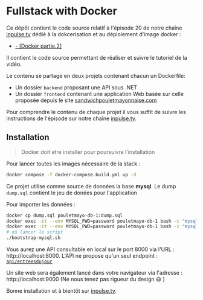 # Fullstack with Docker

Ce dépôt contient le code source relatif à l'épisode 20 de notre chaîne [inpulse.tv](https://www.inpulse.tv) dédié à la dokcerisation et au déploiement d'image docker :
- [  - [Docker partie.2]]()

Il contient le code source permettant de réaliser et suivre le tutoriel de la vidéo.

Le contenu se partage en deux projets contenant chacun un Dockerfile:
- Un dossier ``backend`` proposant une API sous .NET 
- Un dossier ``frontend`` contenant une application Web basée sur celle proposée depuis le site [sandwichpouletmayonnaise.com](https://sandwichpouletmayonnaise.com/)

Pour comprendre le contenu de chaque projet il vous suffit de suivre les instructions de l'épisode sur notre chaîne [inpulse.tv](https://www.inpulse.tv).

## Installation

> Docker doit etre installer pour poursuivre l'installation 

Pour lancer toutes les images nécessaire de la stack : 
```bash
docker compose -f docker-compose.build.yml up -d
```

Ce projet utilise comme source de données la base **mysql**. Le dump `dump.sql` contient le jeu de donées pour l'application 

Pour importer les données : 
```bash
docker cp dump.sql pouletmayo-db-1:dump.sql
docker exec -it --env MYSQL_PWD=password pouletmayo-db-1 bash -c "mysql -u root -e \"CREATE DATABASE pouletmayo\""
docker exec -it --env MYSQL_PWD=password pouletmayo-db-1 bash -c "mysql -u root --default-character-set=utf8 pouletmayo < dump.sql"
# ou lancer le script
./bootstrap-mysql.sh
```

Vous aurez une API consultable en local sur le port 8000 via l'URL : http://localhost:8000.
L'API ne propose qu'un seul endpoint : [``api/entreesdujour``](http://localhost:8000/api/entreesdujour)

Un site web sera également lancé dans votre navigateur via l'adresse : http://localhost:9000 (Ne nous tenez pas rigueur du design 😃 )

Bonne installation et à bientôt sur [inpulse.tv](https://www.inpulse.tv).
